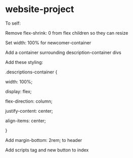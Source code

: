 # website-project
To self: 

Remove flex-shrink: 0 from flex children so they can resize

Set width: 100% for newcomer-container

Add a container surrounding description-container divs

Add these styling: 

.descriptions-container {

  width: 100%;
  
  display: flex;
  
  flex-direction: column;
  
  justify-content: center;
  
  align-items: center;
  
}

Add margin-bottom: 2rem; to header

Add scripts tag and new button to index
